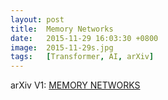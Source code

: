 ```yaml
---
layout: post
title:  Memory Networks
date:   2015-11-29 16:03:30 +0800
image:  2015-11-29s.jpg
tags:   [Transformer, AI, arXiv]
---
```


arXiv V1: [MEMORY NETWORKS](https://arxiv.org/pdf/1410.3916.pdf)